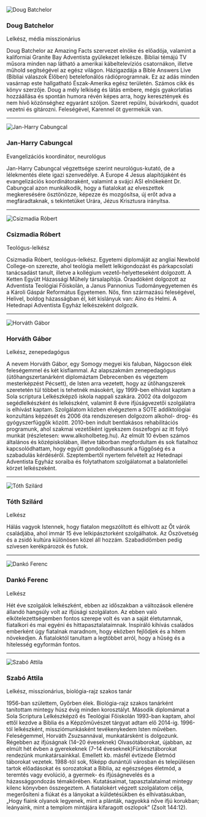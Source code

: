 <div class="speaker">
  <div class="photo-wr animated">
    <div class="photo">
      <img class="img-responsive" src="/assets/img/doug-batchelor.jpg" alt="Doug Batchelor"/>
    </div>
  </div>
  <div class="caption animated">
    <div class="name">
      <h3>Doug Batchelor</h3>
      <span class="small">Lelkész, média misszionárius</span>
    </div>
    <div class="bio">
      <p>
        Doug Batchelor az Amazing Facts szervezet elnöke és előadója, valamint a kaliforniai Granite Bay Adventista gyülekezet lelkésze. Bibliai témájú TV műsora minden nap látható a amerikai kábeltelevíziós csatornákon, illetve műhold segítségével az egész világon. Házigazdája a Bible Answers Live (Bibliai válaszok Élőben) betelefonálós rádióprogramnak. Ez az adás minden vasárnap este hallgatható Észak-Amerika egész területén. Számos cikk és könyv szerzője. Doug a mély lelkiség és látás embere, mégis gyakorlatias hozzáállása és spontán humora révén képes arra, hogy keresztények és nem hívő közönséghez egyaránt szóljon. Szeret repülni, búvárkodni, quadot vezetni és gitározni. Feleségével, Karennel öt gyermekük van.
      </p>
    </div>
  </div>
</div>

<hr>

<div class="speaker">
  <div class="photo-wr animated">
    <div class="photo">
      <img class="img-responsive" src="/assets/img/jan-harry-cabungcal.jpg" alt="Jan-Harry Cabungcal"/>
    </div>
  </div>
  <div class="caption animated">
    <div class="name">
      <h3>Jan-Harry Cabungcal</h3>
      <span class="small">Evangelizációs koordinátor, neurológus</span>
    </div>
    <div class="bio">
      <p>
        Jan-Harry Cabungcal végzettsége szerint neurológus-kutató, de a lélekmentés élete igazi szenvedélye. A Europe 4 Jesus alapítójaként és evangelizációs koordinátoraként, valamint a svájci ASI elnökeként Dr. Cabungcal azon munkálkodik, hogy a fiatalokat az elveszettek megkeresésére ösztönözze, képezze és mozgósítsa, új erőt adva a megfáradtaknak, s tekintetüket Urára, Jézus Krisztusra irányítsa.
      </p>
    </div>
  </div>
</div>

<hr>

<div class="speaker">
  <div class="photo-wr animated">
    <div class="photo">
      <img class="img-responsive" src="/assets/img/csizmadia-robert.png" alt="Csizmadia Róbert"/>
    </div>
  </div>
  <div class="caption animated">
    <div class="name">
      <h3>Csizmadia Róbert</h3>
      <span class="small">Teológus-lelkész</span>
    </div>
    <div class="bio">
      <p>
        Csizmadia Róbert, teológus-lelkész. Egyetemi diplomáját az angliai Newbold College-on szerezte, ahol teológia mellett lelkigondozást és párkapcsolati tanácsadást tanult, illetve a kollégium vezető-helyetteseként dolgozott. A Ketten Együtt Házassági Műhely társalapítója. Óraadóként dolgozott az Adventista Teológiai Főiskolán, a Janus Pannonius Tudományegyetemen és a Károli Gáspár Református Egyetemen. Nős, finn származású feleségével, Helivel, boldog házasságban él, két kislányuk van: Aino és Helmi. A Hetednapi Adventista Egyház lelkészeként dolgozik.
      </p>
    </div>
  </div>
</div>

<hr>

<div class="speaker">
  <div class="photo-wr animated">
    <div class="photo">
      <img class="img-responsive" src="/assets/img/horvath-gabor.jpg" alt="Horváth Gábor"/>
    </div>
  </div>
  <div class="caption animated">
    <div class="name">
      <h3>Horváth Gábor</h3>
      <span class="small">Lelkész, zenepedagógus</span>
    </div>
    <div class="bio">
      <p>
        A nevem Horváth Gábor, egy Somogy megyei kis faluban, Nágocson élek feleségemmel és két kisfiammal. Az alapszakmám zenepedagógus (ütőhangszertanárként diplomáztam Debrecenben és végeztem mesterképzést Pécsett), de Isten arra vezetett, hogy az ütőhangszerek szeretetén túl többet is tehetnék másokért, így 1999-ben elhívást kaptam a Sola scriptura Lelkészképző iskola nappali szakára. 2002 óta dolgozom segédlelkészként és lelkészként, valamint 8 évre ifjúságvezetői szolgálatra is elhívást kaptam. Szolgálatom közben elvégeztem a SOTE addiktológiai konzultáns képzését és 2006 óta rendszeresen dolgozom alkohol- drog- és gyógyszerfüggők között. 2010-ben indult bentlakásos rehabilitációs programunk, ahol szakmai vezetőként igyekszem összefogni az itt folyó munkát (részletesen: www.alkoholbeteg.hu). Az elmúlt 10 évben számos általános és középiskolában, illetve táborban megfordultam és sok fiatalhoz kapcsolódhattam, hogy együtt gondolkodhassunk a függőség és a szabadulás kérdéséről. Szeptembertől nyertem felvételt az Hetednapi Adventista Egyház soraiba és folytathatom szolgálatomat a balatonlellei körzet lelkészeként.
      </p>
    </div>
  </div>
</div>

<hr>

<div class="speaker">
  <div class="photo-wr animated">
    <div class="photo">
      <img class="img-responsive" src="/assets/img/toth-szilard.jpg" alt="Tóth Szilárd"/>
    </div>
  </div>
  <div class="caption animated">
    <div class="name">
      <h3>Tóth Szilárd</h3>
      <span class="small">Lelkész</span>
    </div>
    <div class="bio">
      <p>
        Hálás vagyok Istennek, hogy fiatalon megszólított és elhívott az Őt várók családjába, ahol immár 15 éve lelkipásztorként szolgálhatok. Az Ószövetség és a zsidó kultúra különösen közel áll hozzám. Szabadidőmben pedig szívesen kerékpározok és futok.
      </p>
    </div>
  </div>
</div>

<hr>

<div class="speaker">
  <div class="photo-wr animated">
    <div class="photo">
      <img class="img-responsive" src="/assets/img/danko-ferenc.jpg" alt="Dankó Ferenc"/>
    </div>
  </div>
  <div class="caption animated">
    <div class="name">
      <h3>Dankó Ferenc</h3>
      <span class="small">Lelkész</span>
    </div>
    <div class="bio">
      <p>
        Hét éve szolgálok lelkészként, ebben az időszakban a változások ellenére állandó hangsúly volt az ifjúsági szolgálaton. Az ebben való elkötelezettségemben fontos szerepe volt és van a saját életutamnak, fiatalkori és mai egyéni és hittapasztalataimnak. Inspiráló kihívás családos emberként úgy fiatalnak maradnom, hogy eközben fejlődjek és a hitem növekedjen. A fiataloktól tanultam a legtöbbet arról, hogy a hűség és a hitelesség egyformán fontos.
      </p>
    </div>
  </div>
</div>

<hr>

<div class="speaker">
  <div class="photo-wr animated">
    <div class="photo">
      <img class="img-responsive" src="/assets/img/szabo-attila.jpg" alt="Szabó Attila"/>
    </div>
  </div>
  <div class="caption animated">
    <div class="name">
      <h3>Szabó Attila</h3>
      <span class="small">Lelkész, misszionárius, biológia-rajz szakos tanár</span>
    </div>
    <div class="bio">
      <p>
        1956-ban születtem, Győrben élek. Biológia-rajz szakos tanárként tanítottam mintegy húsz évig minden korosztályt. Második diplomámat a Sola Scriptura Lelkészképző és Teológiai Főiskolán 1993-ban kaptam, ahol ettől kezdve a Biblia és a Képzőművészet tárgyat adtam elő 2014-ig. 1996-tól lelkészként, missziómunkásként tevékenykedem Isten művében. Feleségemmel, Horváth Zsuzsannával, munkatársként is dolgozunk. Régebben az ifjúságnak (14–20 éveseknek) Olvasótáborokat, újabban, az elmúlt hét évben a gyerekeknek (7–14 éveseknek)Fürkésztáborokat rendezünk munkatársainkkal. Emellett kb. másfél évtizede Életmód táborokat vezetek. 1988-tól sok, főképp dunántúli városban és településen tartok előadásokat és sorozatokat a Biblia, az egészséges életmód, a teremtés vagy evolúció, a gyermek- és ifjúságnevelés és a házassággondozás témakörében. Kutatásaimat, tapasztalataimat mintegy kilenc könyvben összegeztem. A fiatalokért végzett szolgálatom célja, megerősíteni a fiúkat és a lányokat a küldetésükben és elhívatásukban, „Hogy fiaink olyanok legyenek, mint a plánták, nagyokká nőve ifjú korukban; leányaink, mint a templom mintájára kifaragott oszlopok” (Zsolt 144:12).
      </p>
    </div>
  </div>
</div>
